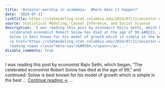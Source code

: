 ```yaml
---
title: 'Ancestor-worship in academia:  Where does it happen?'
date: '2024-07-11'
linkTitle: https://statmodeling.stat.columbia.edu/2024/07/11/ancestor-worship-in-academia-where-does-it-happen/
source: Statistical Modeling, Causal Inference, and Social Science
description: 'I was reading this post by economist Rajiv Sethi, which began, &#8220;The
  celebrated economist Robert Solow has died at the age of 99,&#8221; and continued:
  Solow is best known for his model of growth which is simple in the best &#8230;
  <a href="https://statmodeling.stat.columbia.edu/2024/07/11/ancestor-worship-in-academia-where-does-it-happen/">Continue
  reading <span class="meta-nav">&#8594;</span></a> ...'
disable_comments: true
---
```

I was reading this post by economist Rajiv Sethi, which began, &#8220;The celebrated economist Robert Solow has died at the age of 99,&#8221; and continued: Solow is best known for his model of growth which is simple in the best &#8230; <a href="https://statmodeling.stat.columbia.edu/2024/07/11/ancestor-worship-in-academia-where-does-it-happen/">Continue reading <span class="meta-nav">&#8594;</span></a> ...